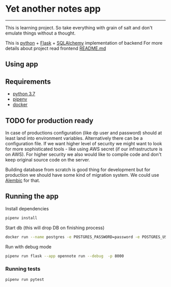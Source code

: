# Yet another notes app
___
This is learning project. So take everything with grain of salt and don't emulate things without a thought.

This is [python](https://www.python.org/) + [Flask](https://flask.palletsprojects.com/) + [SQLAlchemy](https://www.sqlalchemy.org/) implementation of backend
For more details about project read frontend [README.md](https://github.com/KonradOliwer/yana-fe-react/)

## Using app
## Requirements
- [python 3.7](https://www.python.org/)
- [pipenv](https://pypi.org/project/pipenv/)
- [docker](https://www.docker.com/)

## TODO for production ready
In case of productions configuration (like dp user and password) should at least land into environment variables. Alternatively there can be a configuration file.
If we want higher level of security we might want to look for more sophisticated tools - like using AWS secret (if our infrastructure is on AWS).
For higher security we also would like to compile code and don't keep original source code on the server.

Building database from scratch is good thing for development but for production we should have some kind of migration system. 
We could use [Alembic](https://alembic.sqlalchemy.org/en/latest/) for that.

## Running the app
Install dependencies
```bash
pipenv install
```

Start db (this will drop DB on finishing process)
```bash
docker run --name postgres -e POSTGRES_PASSWORD=password -e POSTGRES_USER=user -p 5432:5432 --rm postgres
```

Run with debug mode
```bash
pipenv run flask --app opennote run --debug  -p 8000
```

### Running tests
```bash
pipenv run pytest
```
